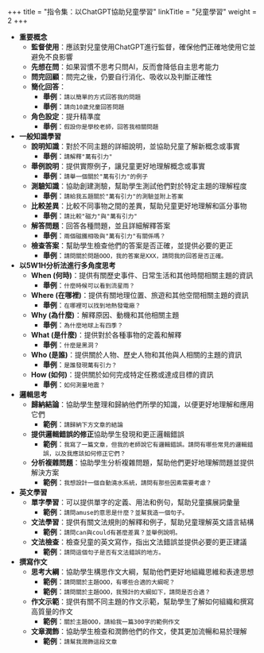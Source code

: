 +++
title = "指令集：以ChatGPT協助兒童學習"
linkTitle = "兒童學習"
weight = 2
+++

- **重要概念**
    - **監督使用**：應該對兒童使用ChatGPT進行監督，確保他們正確地使用它並避免不良影響
    - **先想在問**：如果習慣不思考只問AI，反而會降低自主思考能力
    - **問完回顧**：問完之後，仍要自行消化、吸收以及判斷正確性
    - **簡化回答**：
        - **舉例**：`請以簡單的方式回答我的問題`
        - **舉例**：`請向10歲兒童回答問題`
    - **角色設定**：提升精準度
        - **舉例**：`假設你是學校老師，回答我相關問題`
- **一般知識學習**
    - **說明知識**：對於不同主題的詳細說明，並協助兒童了解新概念或事實
        - **舉例**：`請解釋"萬有引力"`
    - **舉例說明**：提供實際例子，讓兒童更好地理解概念或事實
        - **舉例**：`請舉一個關於"萬有引力"的例子`
    - **測驗知識**：協助創建測驗，幫助學生測試他們對於特定主題的理解程度
        - **舉例**：`請給我五題關於"萬有引力"的測驗並附上答案`
    - **比較差異**：比較不同事物之間的差異，幫助兒童更好地理解和區分事物
        - **舉例**：`請比較"磁力"與"萬有引力"`
    - **解答問題**：回答各種問題，並且詳細解釋答案
        - **舉例**：`兩個磁鐵相吸與"萬有引力"有關係嗎？`
    - **檢查答案**：幫助學生檢查他們的答案是否正確，並提供必要的更正
        - **舉例**：`請問關於問題OOO，我的答案是XXX，請問我的回答是否正確。`
- **以5W1H分析法進行多角度思考**
    - **When (何時)**：提供有關歷史事件、日常生活和其他時間相關主題的資訊
        - **舉例**：`什麼時候可以看到流星雨？`
    - **Where (在哪裡)**：提供有關地理位置、旅遊和其他空間相關主題的資訊
        - **舉例**：`在哪裡可以找到地熱發電廠？`
    - **Why (為什麼)**：解釋原因、動機和其他相關主題
        - **舉例**：`為什麼地球上有四季？`
    - **What (是什麼)**：提供對於各種事物的定義和解釋
        - **舉例**：`什麼是黑洞？`
    - **Who (是誰)**：提供關於人物、歷史人物和其他與人相關的主題的資訊
        - **舉例**：`是誰發現萬有引力？`
    - **How (如何)**：提供關於如何完成特定任務或達成目標的資訊
        - **舉例**：`如何測量地震？`
- **邏輯思考**
    - **歸納結論**：協助學生整理和歸納他們所學的知識，以便更好地理解和應用它們
        - **範例**：`請歸納下方文章的結論`
    - **提供邏輯錯誤的修正**協助學生發現和更正邏輯錯誤
        - **範例**：`我寫了一篇文章，但我的老師說它有邏輯錯誤。請問有哪些常見的邏輯錯誤，以及我應該如何修正它們？`
    - **分析複雜問題**：協助學生分析複雜問題，幫助他們更好地理解問題並提供解決方案
        - **範例**：`我想設計一個自動澆水系統，請問有那些因素需要考慮？`
- **英文學習**
    - **單字學習**：可以提供單字的定義、用法和例句，幫助兒童擴展詞彙量
        - **範例**：`請問amuse的意思是什麼？並幫我造一個句子。`
    - **文法學習**：提供有關文法規則的解釋和例子，幫助兒童理解英文語言結構
        - **範例**：`請問can與could有甚麼差異？並舉例說明。`
    - **文法檢查**：檢查兒童的英文寫作，指出文法錯誤並提供必要的更正建議
        - **範例**：`請問這個句子是否有文法錯誤的地方。`
- **撰寫作文**
    - **思考大綱**：協助學生構思作文大綱，幫助他們更好地組織思維和表達思想
        - **範例**：`請問關於主題OOO，有哪些合適的大綱呢？`
        - **範例**：`請問關於主題OOO，我預計的大綱如下，請問是否合適？`
    - **作文示範**：提供有關不同主題的作文示範，幫助學生了解如何組織和撰寫高質量的作文
        - **範例**：`關於主題OOO，請給我一篇300字的範例作文`
    - **文章潤飾**：協助學生檢查和潤飾他們的作文，使其更加流暢和易於理解
        - **範例**：`請幫我潤飾這段文章`
